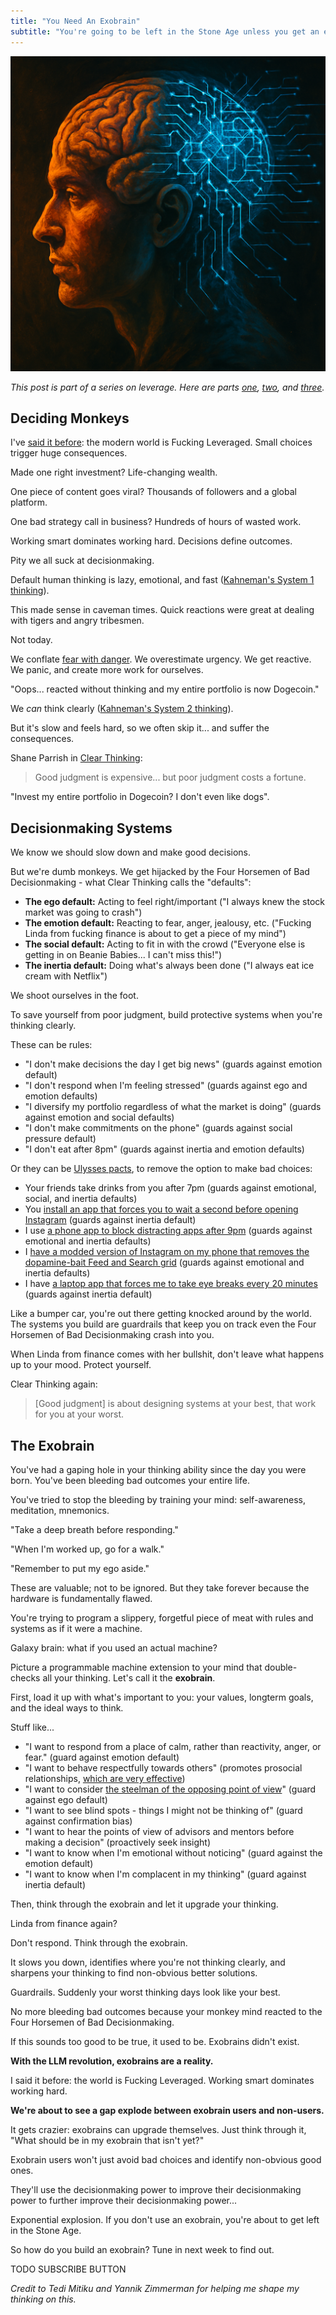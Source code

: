 ```yaml
---
title: "You Need An Exobrain"
subtitle: "You're going to be left in the Stone Age unless you get an exobrain now"
---
```


<!------------------ IG POST DESCRIPTION --------------------->
<!--
TODO

👉 Read the full article (link in bio)
-->

![](./image.png)

_This post is part of a series on leverage. Here are parts [one][leveraged-judgment], [two][negative-leverage], and [three][first-do-nothing]._

Deciding Monkeys
----------------
I've [said it before][leveraged-judgment]: the modern world is Fucking Leveraged. Small choices trigger huge consequences. 

Made one right investment? Life-changing wealth.

One piece of content goes viral? Thousands of followers and a global platform.

One bad strategy call in business? Hundreds of hours of wasted work.

Working smart dominates working hard. Decisions define outcomes.

Pity we all suck at decisionmaking.

Default human thinking is lazy, emotional, and fast ([Kahneman's System 1 thinking](https://en.wikipedia.org/wiki/Thinking,_Fast_and_Slow#:~:text=System%201%3A%20Fast%2C%20automatic%2C%20frequent%2C%20emotional%2C%20stereotypic%2C%20unconscious.)).

This made sense in caveman times. Quick reactions were great at dealing with tigers and angry tribesmen.

Not today.

We conflate [fear with danger](https://www.youtube.com/watch?v=CemHlHLyFNA&ab_channel=AdamContosCEO). We overestimate urgency. We get reactive. We panic, and create more work for ourselves.

"Oops... reacted without thinking and my entire portfolio is now Dogecoin."

We _can_ think clearly ([Kahneman's System 2 thinking](https://en.wikipedia.org/wiki/Thinking,_Fast_and_Slow#:~:text=System%202%3A%20Slow%2C%20effortful%2C%20infrequent%2C%20logical%2C%20calculating%2C%20conscious)). 

But it's slow and feels hard, so we often skip it... and suffer the consequences.

Shane Parrish in [Clear Thinking](https://www.amazon.com.br/Clear-Thinking-Turning-Ordinary-Extraordinary/dp/B0BVNQQ41V):

> Good judgment is expensive... but poor judgment costs a fortune.

"Invest my entire portfolio in Dogecoin? I don't even like dogs".

Decisionmaking Systems
----------------------
We know we should slow down and make good decisions.

But we're dumb monkeys. We get hijacked by the Four Horsemen of Bad Decisionmaking - what Clear Thinking calls the "defaults":

- **The ego default:** Acting to feel right/important ("I always knew the stock market was going to crash")
- **The emotion default:** Reacting to fear, anger, jealousy, etc. ("Fucking Linda from fucking finance is about to get a piece of my mind")
- **The social default:** Acting to fit in with the crowd ("Everyone else is getting in on Beanie Babies... I can't miss this!")
- **The inertia default:** Doing what's always been done ("I always eat ice cream with Netflix")

We shoot ourselves in the foot.

To save yourself from poor judgment, build protective systems when you're thinking clearly.

These can be rules:

- "I don't make decisions the day I get big news" (guards against emotion default)
- "I don't respond when I'm feeling stressed" (guards against ego and emotion defaults)
- "I diversify my portfolio regardless of what the market is doing" (guards against emotion and social defaults)
- "I don't make commitments on the phone" (guards against social pressure default)
- "I don't eat after 8pm" (guards against inertia and emotion defaults)

Or they can be [Ulysses pacts](https://en.wikipedia.org/wiki/Ulysses_pact), to remove the option to make bad choices:

- Your friends take drinks from you after 7pm (guards against emotional, social, and inertia defaults)
- You [install an app that forces you to wait a second before opening Instagram](https://one-sec.app/) (guards against inertia default)
- I use [a phone app to block distracting apps after 9pm](https://appblock.app/) (guards against emotional and inertia defaults)
- I [have a modded version of Instagram on my phone that removes the dopamine-bait Feed and Search grid](https://www.distractionfreeapps.com/) (guards against emotional and inertia defaults)
- I have [a laptop app that forces me to take eye breaks every 20 minutes](https://lookaway.app/) (guards against inertia default)

Like a bumper car, you're out there getting knocked around by the world. The systems you build are guardrails that keep you on track even the Four Horsemen of Bad Decisionmaking crash into you.

When Linda from finance comes with her bullshit, don't leave what happens up to your mood. Protect yourself.

Clear Thinking again:

> [Good judgment] is about designing systems at your best, that work for you at your worst.

The Exobrain
------------
You've had a gaping hole in your thinking ability since the day you were born. You've been bleeding bad outcomes your entire life.

You've tried to stop the bleeding by training your mind: self-awareness, meditation, mnemonics.

"Take a deep breath before responding."

"When I'm worked up, go for a walk."

"Remember to put my ego aside."

These are valuable; not to be ignored. But they take forever because the hardware is fundamentally flawed. 

You're trying to program a slippery, forgetful piece of meat with rules and systems as if it were a machine.

Galaxy brain: what if you used an actual machine?

Picture a programmable machine extension to your mind that double-checks all your thinking. Let's call it the **exobrain**.

First, load it up with what's important to you: your values, longterm goals, and the ideal ways to think.

Stuff like...

- "I want to respond from a place of calm, rather than reactivity, anger, or fear." (guard against emotion default)
- "I want to behave respectfully towards others" (promotes prosocial relationships, [which are very effective](https://altered.substack.com/p/charisma))
- "I want to consider [the steelman of the opposing point of view](https://medium.com/on-philosophy/steelmanning-1470f6027ea5)" (guard against ego default)
- "I want to see blind spots - things I might not be thinking of" (guard against confirmation bias)
- "I want to hear the points of view of advisors and mentors before making a decision" (proactively seek insight)
- "I want to know when I'm emotional without noticing" (guard against the emotion default)
- "I want to know when I'm complacent in my thinking" (guard against inertia default)

Then, think through the exobrain and let it upgrade your thinking.

Linda from finance again?

Don't respond. Think through the exobrain.

It slows you down, identifies where you're not thinking clearly, and sharpens your thinking to find non-obvious better solutions.

Guardrails. Suddenly your worst thinking days look like your best. 

No more bleeding bad outcomes because your monkey mind reacted to the Four Horsemen of Bad Decisionmaking.

If this sounds too good to be true, it used to be. Exobrains didn't exist.

**With the LLM revolution, exobrains are a reality.**

I said it before: the world is Fucking Leveraged. Working smart dominates working hard. 

**We're about to see a gap explode between exobrain users and non-users.**

It gets crazier: exobrains can upgrade themselves. Just think through it, "What should be in my exobrain that isn't yet?"

Exobrain users won't just avoid bad choices and identify non-obvious good ones.

They'll use the decisionmaking power to improve their decisionmaking power to further improve their decisionmaking power...

Exponential explosion. If you don't use an exobrain, you're about to get left in the Stone Age.

So how do you build an exobrain? Tune in next week to find out.

TODO SUBSCRIBE BUTTON

_Credit to Tedi Mitiku and Yannik Zimmerman for helping me shape my thinking on this._



<!------------------------- ONLY LINKS BELOW HERE ----------------------------------->
[leveraged-judgment]: https://mieubrisse.substack.com/p/leveraged-judgment
[negative-leverage]: https://mieubrisse.substack.com/p/shattered-glass-and-negative-leverage
[first-do-nothing]: https://mieubrisse.substack.com/p/first-do-nothing
